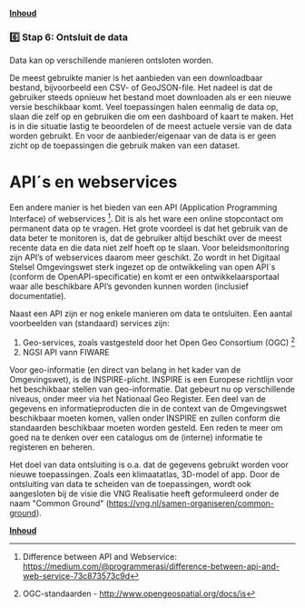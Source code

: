 **[Inhoud](ToC.md)**

### :six: Stap 6: Ontsluit de data

Data kan op verschillende manieren ontsloten worden.

De meest gebruikte manier is het aanbieden van een downloadbaar bestand, bijvoorbeeld een CSV- of GeoJSON-file. Het nadeel is dat de gebruiker steeds opnieuw het bestand moet downloaden als er een nieuwe versie beschikbaar komt. Veel toepassingen halen eenmalig de data op, slaan die zelf op en gebruiken die om een dashboard of kaart te maken. Het is in die situatie lastig te beoordelen of de meest actuele versie van de data worden gebruikt. En voor de aanbieder/eigenaar van de data is er geen zicht op de toepassingen die gebruik maken van een dataset.

# API´s en webservices
Een andere manier is het bieden van een API (Application Programming Interface) of webservices [^1]. Dit is als het ware een online stopcontact om permanent data op te vragen. Het grote voordeel is dat het gebruik van de data beter te monitoren is, dat de gebruiker altijd beschikt over de meest recente data en die data niet zelf hoeft op te slaan. Voor beleidsmonitoring zijn API’s of webservices daarom meer geschikt. Zo wordt in het Digitaal Stelsel Omgevingswet sterk ingezet op de ontwikkeling van open API´s (conform de OpenAPI-specificatie) en komt er een ontwikkelaarsportaal waar alle beschikbare API’s gevonden kunnen worden (inclusief documentatie).

Naast een API zijn er nog enkele manieren om data te ontsluiten. Een aantal voorbeelden van (standaard) services zijn:
1.	Geo-services, zoals vastgesteld door het Open Geo Consortium (OGC) [^2]
2.	NGSI API vann FIWARE

Voor geo-informatie (en direct van belang in het kader van de Omgevingswet), is de INSPIRE-plicht. INSPIRE is een Europese richtlijn voor het beschikbaar stellen van geo-informatie. Dat gebeurt nu op verschillende niveaus, onder meer via het Nationaal Geo Register. Een deel van de gegevens en informatieproducten die in de context van de Omgevingswet beschikbaar moeten komen, vallen onder INSPIRE en zullen conform die standaarden beschikbaar moeten worden gesteld. Een reden te meer om goed na te denken over een catalogus om de (interne) informatie te registeren en beheren.

Het doel van data ontsluiting is o.a. dat de gegevens gebruikt worden voor nieuwe toepassingen. Zoals een klimaatatlas, 3D-model of app. Door de ontsluiting van data te scheiden van de toepassingen, wordt ook aangesloten bij de visie die VNG Realisatie heeft geformuleerd onder de naam "Common Ground" (https://vng.nl/samen-organiseren/common-ground). 

[^1]: Difference between API and Webservice: https://medium.com/@programmerasi/difference-between-api-and-web-service-73c873573c9d
[^2]: OGC-standaarden - http://www.opengeospatial.org/docs/is

**[Inhoud](ToC.md)**

